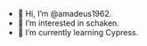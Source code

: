 - 👋 Hi, I’m @amadeus1962.
- 👀 I’m interested in schaken.
- 🌱 I’m currently learning Cypress.
<!---
amadeus1962/amadeus1962 is a ✨ special ✨ repository because its `README.md` (this file) appears on your GitHub profile.
You can click the Preview link to take a look at your changes.
--->
